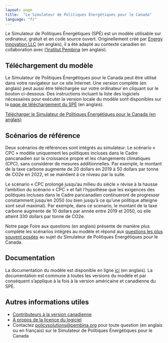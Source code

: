 ```yaml
---
layout: page
title:  "Le Simulateur de Politiques Énergétiques pour le Canada"
language: "fr"
---
```


Le Simulateur de Politiques Énergétiques (SPÉ) est un modèle utilisable sur ordinateur, gratuit et en code source ouvert. Originellement créé par [Energy Innovation LLC](https://energyinnovation.org/) (en anglais), il a été adapté au contexte canadien en collaboration avec [l’Institut Pembina](http://www.pembina.org/) (en anglais).

## Téléchargement du modèle

Le Simulateur de Politiques Énergétiques pour le Canada peut être utilisé dans votre navigateur sur ce site Internet. Une version complète (en anglais) peut aussi être téléchargée sur votre ordinateur en cliquant sur le bouton ci-dessous. Des instructions incluant la liste des logiciels nécessaires pour exécuter la version locale du modèle sont disponibles sur la [page de téléchargement du SPÉ](https://us.energypolicy.solutions/docs/download.html) (en anglais).

<p><a href="https://github.com/Energy-Innovation/eps-canada/archive/1.4.3.zip" class="btn">Télécharger le Simulateur de Politiques Énergétiques pour le Canada (en anglais)</a></p>

## Scénarios de référence

Deux scénarios de références sont intégrés au simulateur. Le scénario « CPC » modèle uniquement les politiques incluses dans le Cadre pancanadien sur la croissance propre et les changements climatiques (CPC), sans considérer de mesures additionnelles. Par exemple, le montant de la taxe carbone augmente de 20 dollars en 2019 à 50 dollars par tonne de CO2e en 2022, et se maintient à ce niveau par la suite.

Le scénario « CPC prolongé jusqu’au milieu du siècle » révise à la hausse l’ambition du scénario « CPC » et fait l’hypothèse que les exigences des politiques incluses dans le Cadre pancanadien continueront de progresser constamment jusqu’en 2050 (ou bien jusqu’à ce qu’une politique atteigne sont seuil maximal). Par exemple, dans ce scenario, le montant de la taxe carbone augmente de 10 dollars par année entre 2019 et 2050, où elle atteint 330 dollars par tonne de CO2e.

Notre page Foire aux questions (en anglais) présente de manière plus complète les scénarios intégrés au modèle et répond aux [questions les plus souvent posées](https://www.pembina.org/reports/canada-energy-policy-simulator-faq-june-2019.pdf) au sujet du Simulateur de Politiques Énergétiques pour le Canada.

## Documentation

La documentation du modèle est disponible en ligne [ici](https://us.energypolicy.solutions/docs/index.html) (en anglais). La documentation est commune à toutes les versions du modèle et par conséquent s’applique à la fois à la version américaine et canadienne du SPÉ.

## Autres informations utiles

* [Contributeurs à la version canadienne](acknowledgement_fr.html)
* [À propos de la licence du logiciel](software-license_fr.html)
* Contactez [policysolutions@pembina.org](mailto:policysolutions@pembina.org) pour toute question (en anglais ou en français) sur le Simulateur de Politiques Énergétiques pour le Canada